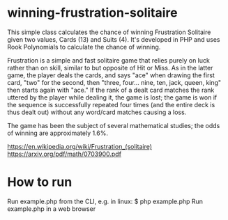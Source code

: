 # winning-frustration-solitaire
This simple class calculates the chance of winning Frustration Solitaire given two values, Cards (13) and Suits (4). It's developed in PHP and uses Rook Polynomials to calculate the chance of winning.

Frustration is a simple and fast solitaire game that relies purely on luck rather than on skill, similar to but opposite of Hit or Miss. As in the latter game, the player deals the cards, and says "ace" when drawing the first card, "two" for the second, then "three, four... nine, ten, jack, queen, king" then starts again with "ace." If the rank of a dealt card matches the rank uttered by the player while dealing it, the game is lost; the game is won if the sequence is successfully repeated four times (and the entire deck is thus dealt out) without any word/card matches causing a loss.

The game has been the subject of several mathematical studies; the odds of winning are approximately 1.6%.

https://en.wikipedia.org/wiki/Frustration_(solitaire)
https://arxiv.org/pdf/math/0703900.pdf

# How to run
Run example.php from the CLI, e.g. in linux: $ php example.php
Run example.php in a web browser
